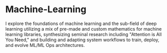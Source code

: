 # Machine-Learning
I explore the foundations of machine learning and the sub-field of deep learning utilizing a mix of pre-made and custom mathematics for machine learning libraries, synthesizing seminal research including "Attention is All You Need," and building and adapting system workflows to train, deploy, and evolve ML/ML Ops architectures.
